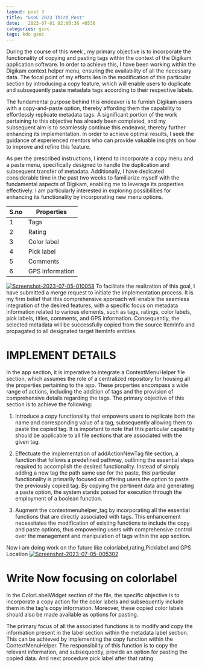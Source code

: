 ```yaml
---
layout: post 3
title: "GsoC 2023 Third_Post"
date:   2023-07-01 02:00:36 +0530
categories: gsoc
tags: kde gsoc
---
```


During the course of this week , my primary objective is to incorporate the functionality of copying and pasting tags within the context of the Digikam application software.
In order to achieve this, I have been working within the Digikam context helper menu, ensuring the availability of all the necessary data. The focal point of my efforts lies
in the modification of this particular section by introducing a copy feature, which will enable users to duplicate and subsequently paste metadata tags according to their respective
labels.

The fundamental purpose behind this endeavor is to furnish Digikam users with a copy-and-paste option, thereby affording them the capability to effortlessly replicate metadata tags.
A significant portion of the work pertaining to this objective has already been completed, and my subsequent aim is to seamlessly continue this endeavor, thereby further enhancing its
implementation. In order to achieve optimal results, I seek the guidance of experienced mentors who can provide valuable insights on how to improve and refine this feature.

As per the prescribed instructions, I intend to incorporate a copy menu and a paste menu, specifically designed to handle the duplication and subsequent transfer of metadata.
Additionally, I have dedicated considerable time in the past two weeks to familiarize myself with the fundamental aspects of Digikam, enabling me to leverage its properties effectively.
I am particularly interested in exploring possibilities for enhancing its functionality by incorporating new menu options.

| S.no          | Properties    |
| ------------- | ------------- |
| 1  | Tags  |
| 2 |  Rating |
| 3 | Color label  |
| 4 | Pick label  |
| 5 | Comments  |
| 6 | GPS information  |

<a href="https://ibb.co/zPB9PDC"><img src="https://i.ibb.co/HGbwG3R/Screenshot-2023-07-05-010058.png" alt="Screenshot-2023-07-05-010058" border="0"></a>
To facilitate the realization of this goal, I have submitted a merge request to initiate the implementation process.
It is my firm belief that this comprehensive approach will enable the seamless integration of the desired features, with a specific focus on metadata information related to various elements,
such as tags, ratings, color labels, pick labels, titles, comments, and GPS information. Consequently, the selected metadata will be successfully copied from the source ItemInfo and propagated
to all designated target ItemInfo entities.
# IMPLEMENT DETAILS
In the app section, it is imperative to integrate a ContextMenuHelper file section, which assumes the role of a centralized repository for housing all the properties pertaining to the app. These properties encompass a wide range of actions, including the addition of tags and the provision of comprehensive details regarding the tags. The primary objective of this section is to achieve the following:

1. Introduce a copy functionality that empowers users to replicate both the name and corresponding value of a tag, subsequently allowing them to paste the copied tag. It is important to note that this particular capability should be applicable to all file sections that are associated with the given tag.

2. Effectuate the implementation of addActionNewTag file section, a function that follows a predefined pathway, outlining the essential steps required to accomplish the desired functionality. Instead of simply adding a new tag the path same use for the paste, this particular functionality is primarily focused on offering users the option to paste the previously copied tag. By copying the pertinent data and generating a paste option, the system stands poised for execution through the employment of a boolean function.

3. Augment the contextmenuhelper_tag by incorporating all the essential functions that are directly associated with tags. This enhancement necessitates the modification of existing functions to include the copy and paste options, thus empowering users with comprehensive control over the management and manipulation of tags within the app section.

Now i am doing work on the future like colorlabel,rating,Picklabel and GPS Location
<a href="https://ibb.co/M1n7qyB"><img src="https://i.ibb.co/fNMHmVD/Screenshot-2023-07-05-005302.png" alt="Screenshot-2023-07-05-005302" border="0"></a>
# Write Now focusing on colorlabel

In the ColorLabelWidget section of the file, the specific objective is to incorporate a copy action for the color labels and subsequently include them in the tag's copy information. Moreover, these copied color labels should also be made available as options for pasting.

The primary focus of all the associated functions is to modify and copy the information present in the label section within the metadata label section. This can be achieved by implementing the copy function within the ContextMenuHelper. The responsibility of this function is to copy the relevant information, and subsequently, provide an option for pasting the copied data. And next procedure pick label after that rating
